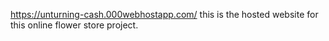 https://unturning-cash.000webhostapp.com/ this is the hosted website for this online flower store project.
